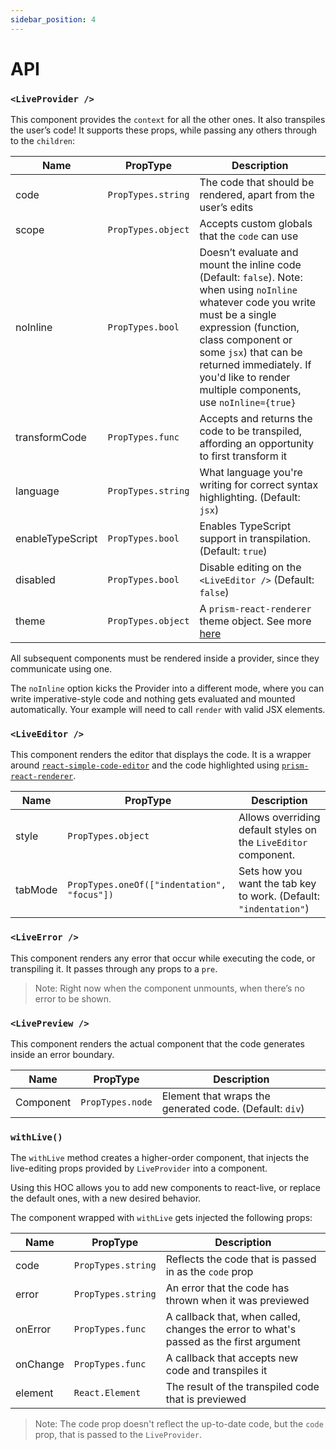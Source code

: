 ```yaml
---
sidebar_position: 4
---
```


# API

### `<LiveProvider />`

This component provides the `context` for all the other ones. It also transpiles the user’s code!
It supports these props, while passing any others through to the `children`:

| Name          | PropType           | Description                                                                                                                                                                                                                                                                                   |
| ------------- | ------------------ | --------------------------------------------------------------------------------------------------------------------------------------------------------------------------------------------------------------------------------------------------------------------------------------------- |
| code          | `PropTypes.string` | The code that should be rendered, apart from the user’s edits                                                                                                                                                                                                                                 |
| scope         | `PropTypes.object` | Accepts custom globals that the `code` can use                                                                                                                                                                                                                                                |
| noInline      | `PropTypes.bool`   | Doesn’t evaluate and mount the inline code (Default: `false`). Note: when using `noInline` whatever code you write must be a single expression (function, class component or some `jsx`) that can be returned immediately. If you'd like to render multiple components, use `noInline={true}` |
| transformCode | `PropTypes.func`   | Accepts and returns the code to be transpiled, affording an opportunity to first transform it                                                                                                                                                                                                 |
| language      | `PropTypes.string` | What language you're writing for correct syntax highlighting. (Default: `jsx`)                                                                                                                                                                                                                |
| enableTypeScript      | `PropTypes.bool` | Enables TypeScript support in transpilation. (Default: `true`)                                                                                                                                                                                                                |
| disabled      | `PropTypes.bool`   | Disable editing on the `<LiveEditor />` (Default: `false`)                                                                                                                                                                                                                                    |
| theme         | `PropTypes.object` | A `prism-react-renderer` theme object. See more [here](https://github.com/monstgame192/prism-react-renderer#theming)                                                                                                                                                                        |

All subsequent components must be rendered inside a provider, since they communicate
using one.

The `noInline` option kicks the Provider into a different mode, where you can write imperative-style
code and nothing gets evaluated and mounted automatically. Your example will need to call `render`
with valid JSX elements.

### `<LiveEditor />`

This component renders the editor that displays the code. It is a wrapper around [`react-simple-code-editor`](https://github.com/satya164/react-simple-code-editor) and the code highlighted using [`prism-react-renderer`](https://github.com/monstgame192/prism-react-renderer).

| Name    | PropType                                    | Description                                                       |
| ------- | ------------------------------------------- | ----------------------------------------------------------------- |
| style   | `PropTypes.object`                          | Allows overriding default styles on the `LiveEditor` component.   |
| tabMode | `PropTypes.oneOf(["indentation", "focus"])` | Sets how you want the tab key to work. (Default: `"indentation"`) |

### `<LiveError />`

This component renders any error that occur while executing the code, or transpiling it.
It passes through any props to a `pre`.

> Note: Right now when the component unmounts, when there’s no error to be shown.

### `<LivePreview />`

This component renders the actual component that the code generates inside an error boundary.

| Name      | PropType         | Description                                             |
| --------- | ---------------- | ------------------------------------------------------- |
| Component | `PropTypes.node` | Element that wraps the generated code. (Default: `div`) |

### `withLive()`

The `withLive` method creates a higher-order component, that injects the live-editing props provided
by `LiveProvider` into a component.

Using this HOC allows you to add new components to react-live, or replace the default ones, with a new
desired behavior.

The component wrapped with `withLive` gets injected the following props:

| Name     | PropType           | Description                                                                            |
| -------- | ------------------ | -------------------------------------------------------------------------------------- |
| code     | `PropTypes.string` | Reflects the code that is passed in as the `code` prop                                 |
| error    | `PropTypes.string` | An error that the code has thrown when it was previewed                                |
| onError  | `PropTypes.func`   | A callback that, when called, changes the error to what's passed as the first argument |
| onChange | `PropTypes.func`   | A callback that accepts new code and transpiles it                                     |
| element  | `React.Element`    | The result of the transpiled code that is previewed                                    |

> Note: The code prop doesn't reflect the up-to-date code, but the `code` prop, that is passed to the `LiveProvider`.

